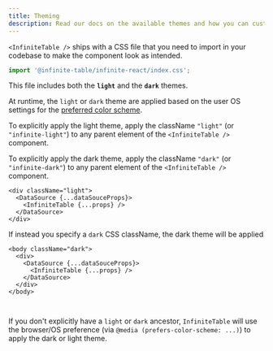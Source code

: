 ```yaml
---
title: Theming
description: Read our docs on the available themes and how you can customize the look and feel of InfiniteTable for React.
---
```


`<InfiniteTable />` ships with a CSS file that you need to import in your codebase to make the component look as intended.

```ts
import '@infinite-table/infinite-react/index.css';
```

This file includes both the **`light`** and the **`dark`** themes.

At runtime, the `light` or `dark` theme are applied based on the user OS settings for the [preferred color scheme](https://developer.mozilla.org/en-US/docs/Web/CSS/@media/prefers-color-scheme).

To explicitly apply the light theme, apply the className `"light"` (or `"infinite-light"`) to any parent element of the `<InfiniteTable />` component.

To explicitly apply the dark theme, apply the className `"dark"` (or `"infinite-dark"`) to any parent element of the `<InfiniteTable />` component.

```tsx title="explicitly-apply-light-theme-via-container-className"
<div className="light">
  <DataSource {...dataSouceProps}>
    <InfiniteTable {...props} />
  </DataSource>
</div>
```

If instead you specify a `dark` CSS className, the dark theme will be applied

```tsx title="explicitly-apply-dark-theme-via-container-className"
<body className="dark">
  <div>
    <DataSource {...dataSouceProps}>
      <InfiniteTable {...props} />
    </DataSource>
  </div>
</body>
```

<Sandpack title="Theme switching demo - default to light theme">

```ts file="theme-switching-example.page.tsx"

```

```ts file="columns.ts"

```

</Sandpack>

<Note>

If you don't explicitly have a `light` or `dark` ancestor, `InfiniteTable` will use the browser/OS preference (via `@media (prefers-color-scheme: ...)`) to apply the dark or light theme.

</Note>
